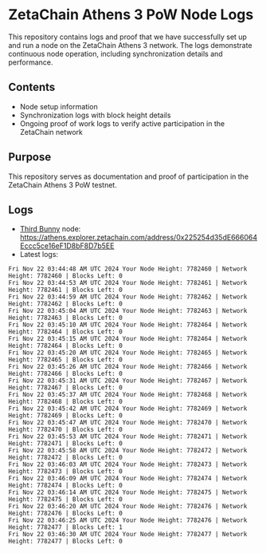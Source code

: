 # ZetaChain Athens 3 PoW Node Logs
This repository contains logs and proof that we have successfully set up and run a node on the ZetaChain Athens 3 network. The logs demonstrate continuous node operation, including synchronization details and performance.

## Contents
- Node setup information
- Synchronization logs with block height details
- Ongoing proof of work logs to verify active participation in the ZetaChain network

## Purpose
This repository serves as documentation and proof of participation in the ZetaChain Athens 3 PoW testnet.

## Logs

- [Third Bunny](https://thirdbunny.xyz/) node: https://athens.explorer.zetachain.com/address/0x225254d35dE666064Eccc5ce16eF1D8bF8D7b5EE
- Latest logs:
```
Fri Nov 22 03:44:48 AM UTC 2024 Your Node Height: 7782460 | Network Height: 7782460 | Blocks Left: 0
Fri Nov 22 03:44:53 AM UTC 2024 Your Node Height: 7782461 | Network Height: 7782461 | Blocks Left: 0
Fri Nov 22 03:44:59 AM UTC 2024 Your Node Height: 7782462 | Network Height: 7782462 | Blocks Left: 0
Fri Nov 22 03:45:04 AM UTC 2024 Your Node Height: 7782463 | Network Height: 7782463 | Blocks Left: 0
Fri Nov 22 03:45:10 AM UTC 2024 Your Node Height: 7782464 | Network Height: 7782464 | Blocks Left: 0
Fri Nov 22 03:45:15 AM UTC 2024 Your Node Height: 7782464 | Network Height: 7782464 | Blocks Left: 0
Fri Nov 22 03:45:20 AM UTC 2024 Your Node Height: 7782465 | Network Height: 7782465 | Blocks Left: 0
Fri Nov 22 03:45:26 AM UTC 2024 Your Node Height: 7782466 | Network Height: 7782466 | Blocks Left: 0
Fri Nov 22 03:45:31 AM UTC 2024 Your Node Height: 7782467 | Network Height: 7782467 | Blocks Left: 0
Fri Nov 22 03:45:37 AM UTC 2024 Your Node Height: 7782468 | Network Height: 7782468 | Blocks Left: 0
Fri Nov 22 03:45:42 AM UTC 2024 Your Node Height: 7782469 | Network Height: 7782469 | Blocks Left: 0
Fri Nov 22 03:45:47 AM UTC 2024 Your Node Height: 7782470 | Network Height: 7782470 | Blocks Left: 0
Fri Nov 22 03:45:53 AM UTC 2024 Your Node Height: 7782471 | Network Height: 7782471 | Blocks Left: 0
Fri Nov 22 03:45:58 AM UTC 2024 Your Node Height: 7782472 | Network Height: 7782472 | Blocks Left: 0
Fri Nov 22 03:46:03 AM UTC 2024 Your Node Height: 7782473 | Network Height: 7782473 | Blocks Left: 0
Fri Nov 22 03:46:09 AM UTC 2024 Your Node Height: 7782474 | Network Height: 7782474 | Blocks Left: 0
Fri Nov 22 03:46:14 AM UTC 2024 Your Node Height: 7782475 | Network Height: 7782475 | Blocks Left: 0
Fri Nov 22 03:46:20 AM UTC 2024 Your Node Height: 7782476 | Network Height: 7782476 | Blocks Left: 0
Fri Nov 22 03:46:25 AM UTC 2024 Your Node Height: 7782476 | Network Height: 7782477 | Blocks Left: 1
Fri Nov 22 03:46:30 AM UTC 2024 Your Node Height: 7782477 | Network Height: 7782477 | Blocks Left: 0
```
